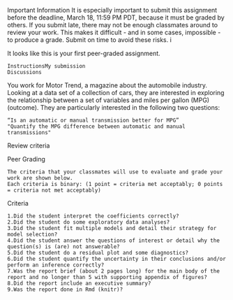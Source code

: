 Important Information
It is especially important to submit this assignment before the deadline, March 18, 11:59 PM PDT, because it must be graded by others. If you submit late, there may not be enough classmates around to review your work. This makes it difficult - and in some cases, impossible - to produce a grade. Submit on time to avoid these risks.
i
 
It looks like this is your first peer-graded assignment.  

    InstructionsMy submission
    Discussions

You work for Motor Trend, a magazine about the automobile industry. Looking at a data set of a collection of cars, they are interested in exploring the relationship between a set of variables and miles per gallon (MPG) (outcome). They are particularly interested in the following two questions:

    “Is an automatic or manual transmission better for MPG”
    "Quantify the MPG difference between automatic and manual transmissions" 

Review criteria

Peer Grading

    The criteria that your classmates will use to evaluate and grade your work are shown below.
    Each criteria is binary: (1 point = criteria met acceptably; 0 points = criteria not met acceptably)

Criteria

    1.Did the student interpret the coefficients correctly?
    2.Did the student do some exploratory data analyses?
    3.Did the student fit multiple models and detail their strategy for model selection?
    4.Did the student answer the questions of interest or detail why the question(s) is (are) not answerable?
    5.Did the student do a residual plot and some diagnostics?
    6.Did the student quantify the uncertainty in their conclusions and/or perform an inference correctly?
    7.Was the report brief (about 2 pages long) for the main body of the report and no longer than 5 with supporting appendix of figures?
    8.Did the report include an executive summary?
    9.Was the report done in Rmd (knitr)? 
